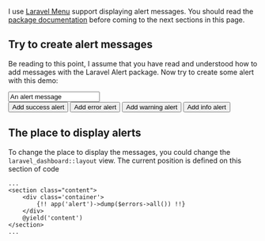 I use [Laravel Menu](//github.com/letrunghieu/laravel-alert/tree/laravel-5) support displaying alert messages. You should read the [package documentation](//github.com/letrunghieu/laravel-alert/blob/laravel-5/README.md) before coming to the next sections in this page.

## Try to create alert messages

Be reading to this point, I assume that you have read and understood how to add messages with the Laravel Alert package. Now try to create some alert with this demo:

<form method="post" action="alerts">
    <div class="form-group">
        <input type="text" name="message" class="form-control" placeholder="The alert message ..." value="An alert message"/>
    </div>
    <div class="form-group">
        <input type="submit" name="success" class="btn btn-success" value="Add success alert"/>
        <input type="submit" name="error" class="btn btn-danger" value="Add error alert"/>
        <input type="submit" name="warning" class="btn btn-warning" value="Add warning alert"/>
        <input type="submit" name="info" class="btn btn-info" value="Add info alert"/>
    </div>
</form>

## The place to display alerts

To change the place to display the messages, you could change the `laravel_dashboard::layout` view. The current position is defined on this section of code

    ...
    <section class="content">
        <div class='container'>
            {!! app('alert')->dump($errors->all()) !!}
        </div>
        @yield('content')
    </section>
    ...
    
